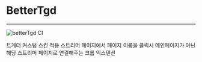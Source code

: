 BetterTgd
=========
---
![betterTgd CI](https://github.com/MisakaMikoto0502/BetterTgd/workflows/betterTgd%20CI/badge.svg)

트게더 커스텀 스킨 적용 스트리머 페이지에서 페이지 이름을 클릭시 메인페이지가 아닌 해당 스트리머 페이지로 연결해주는 크롬 익스텐션